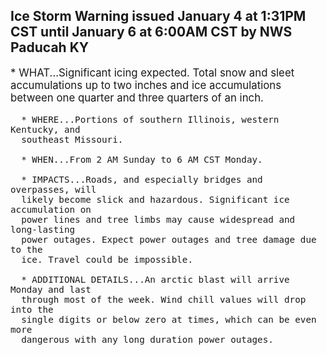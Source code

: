 <p>
   <h2>Ice Storm Warning issued January 4 at 1:31PM CST until January 6 at 6:00AM CST by NWS Paducah KY</h2>
   <div style="font-size:120%">* WHAT...Significant icing expected. Total snow and sleet
      accumulations up to two inches and ice accumulations between one
      quarter and three quarters of an inch.
      
      * WHERE...Portions of southern Illinois, western Kentucky, and
      southeast Missouri.
      
      * WHEN...From 2 AM Sunday to 6 AM CST Monday.
      
      * IMPACTS...Roads, and especially bridges and overpasses, will
      likely become slick and hazardous. Significant ice accumulation on
      power lines and tree limbs may cause widespread and long-lasting
      power outages. Expect power outages and tree damage due to the
      ice. Travel could be impossible.
      
      * ADDITIONAL DETAILS...An arctic blast will arrive Monday and last
      through most of the week. Wind chill values will drop into the
      single digits or below zero at times, which can be even more
      dangerous with any long duration power outages.
   </div>
</p>